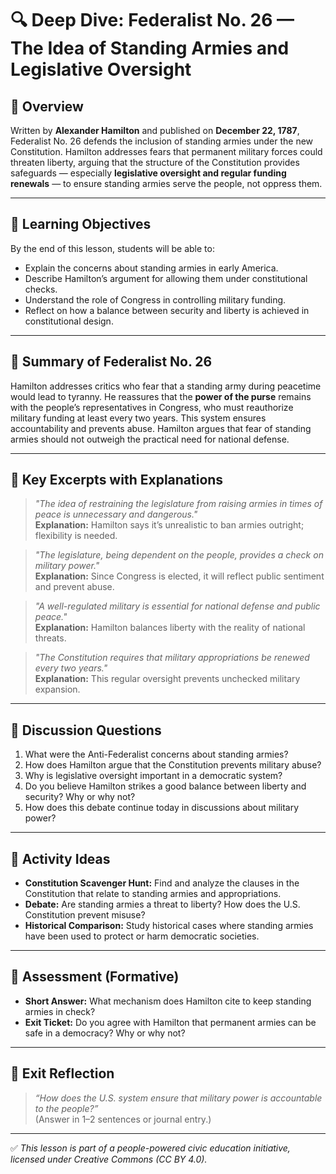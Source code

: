 # 🔍 Deep Dive: Federalist No. 26 — The Idea of Standing Armies and Legislative Oversight

## 🧭 Overview

Written by **Alexander Hamilton** and published on **December 22, 1787**, Federalist No. 26 defends the inclusion of standing armies under the new Constitution. Hamilton addresses fears that permanent military forces could threaten liberty, arguing that the structure of the Constitution provides safeguards — especially **legislative oversight and regular funding renewals** — to ensure standing armies serve the people, not oppress them.

---

## 🎯 Learning Objectives

By the end of this lesson, students will be able to:  
- Explain the concerns about standing armies in early America.  
- Describe Hamilton’s argument for allowing them under constitutional checks.  
- Understand the role of Congress in controlling military funding.  
- Reflect on how a balance between security and liberty is achieved in constitutional design.

---

## 📘 Summary of Federalist No. 26

Hamilton addresses critics who fear that a standing army during peacetime would lead to tyranny. He reassures that the **power of the purse** remains with the people’s representatives in Congress, who must reauthorize military funding at least every two years. This system ensures accountability and prevents abuse. Hamilton argues that fear of standing armies should not outweigh the practical need for national defense.

---

## 📖 Key Excerpts with Explanations

> *"The idea of restraining the legislature from raising armies in times of peace is unnecessary and dangerous."*  
**Explanation:** Hamilton says it’s unrealistic to ban armies outright; flexibility is needed.

> *"The legislature, being dependent on the people, provides a check on military power."*  
**Explanation:** Since Congress is elected, it will reflect public sentiment and prevent abuse.

> *"A well-regulated military is essential for national defense and public peace."*  
**Explanation:** Hamilton balances liberty with the reality of national threats.

> *"The Constitution requires that military appropriations be renewed every two years."*  
**Explanation:** This regular oversight prevents unchecked military expansion.

---

## 💬 Discussion Questions

1. What were the Anti-Federalist concerns about standing armies?  
2. How does Hamilton argue that the Constitution prevents military abuse?  
3. Why is legislative oversight important in a democratic system?  
4. Do you believe Hamilton strikes a good balance between liberty and security? Why or why not?  
5. How does this debate continue today in discussions about military power?

---

## 🧪 Activity Ideas

- **Constitution Scavenger Hunt:** Find and analyze the clauses in the Constitution that relate to standing armies and appropriations.  
- **Debate:** Are standing armies a threat to liberty? How does the U.S. Constitution prevent misuse?  
- **Historical Comparison:** Study historical cases where standing armies have been used to protect or harm democratic societies.

---

## 📎 Assessment (Formative)

- **Short Answer:** What mechanism does Hamilton cite to keep standing armies in check?  
- **Exit Ticket:** Do you agree with Hamilton that permanent armies can be safe in a democracy? Why or why not?

---

## 🏁 Exit Reflection

> *“How does the U.S. system ensure that military power is accountable to the people?”*  
(Answer in 1–2 sentences or journal entry.)

---

✅ *This lesson is part of a people-powered civic education initiative, licensed under Creative Commons (CC BY 4.0).*
